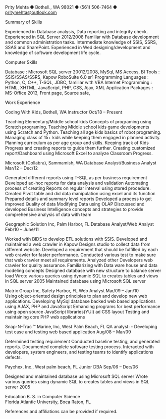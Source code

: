 Prity Mehta
● Bothell., WA 98021 ● (561) 506-7464 ● pritymehta@outlook.com
						 	

Summary of Skills

Experienced in Database analysis, Data reporting and integrity check.
Experienced in SQL Server 2012/2008
Familiar with Database development and common administration tasks.
Intermediate knowledge of SSIS, SSRS, SSAS and SharePoint.
Experienced in Wed designing/development and 
knowledge of software development life cycle.

Computer Skills

Database		: Microsoft SQL server 20012/2008, MySql, MS Access, 
BI Tools		: SSIS/SSAS/SSRS, Kapow RoboSuite 6.0 sr1
Programming Languages	: Python, C, C++,  T-SQL, JDBC, familiar with VBA
Internet Programming	: HTML, XHTML, JavaScript, PHP, CSS, Ajax, XML
Application Packages 	: MS-Office 2013, Front page, Source safe, 

Work Experience

Coding With Kids, Bothell, WA
Instructor										Oct/18 – Present

Teaching Elementary/Middle school kids Concepts of programing using Scratch programing.
Teaching Middle school kids game developments using Scratch and Python.
Teaching all age kids basics of robot programing.
Managing class of 15+ kids while keeping them engaged in planned activity.
Planning curriculum as per age group and skills.
Keeping track of Kids Progress and creating reports to guide them further.
Creating customized report/Dashboard using Microsoft Excel to analyze Classroom Progress.

Microsoft (Collabra), Sammamish, WA 
Database Analyst/Business Analyst							Mar/12 – Dec/12

Generated different reports using T-SQL as per business requirement
Developed ad-hoc reports for data analysis and validation
Automating process of creating Reports on regular interval using stored 	procedure.
Created Pivot table and did data manipulation using excel and its function
Prepared details and summary level reports
Developed a process to get Improved Quality of data
Modifying Data using OLAP
Discussed and developed Business Intelligence concepts and strategies to provide 		comprehensive analysis of data with team 

Geographic Solution Inc, Palm Harbor, FL
Database Analyst/Web Analyst							Feb/10 – June/11

Worked with BIDS to develop ETL solutions with SSIS.
Developed and maintained a web crawler in Kapow Designs studio to collect data from 	different website.
Developed a requirement that should be fulfilled by each web crawler for faster performance.
Conducted various test to make sure that web crawler meet all requirements.
Analyzed other Developers web crawler for quality assurance.
Familiarizing with Data ware house  and data modeling concepts
Designed database with new structure to balance server load
Wrote various queries using dynamic SQL to creates tables and views in SQL server 2005
Maintained database using Microsoft SQL server

Matrix Group Inc, Safety Harbor, FL
Web Analyst										 Mar/09 – Jan/10											
Using object-oriented design principles to plan and develop new web applications.
Developing MySql database backed web based applications using AJAX, PHP and 	JavaScript
Enhancing programs for best performance using open source JavaScript libraries(YUI) ad CSS 	layout
Testing and maintaining core PHP web applications


Snap-N-Trac ™ Marine, Inc, West Palm Beach, FL 
QA analyst: - Developing test case and testing web based application		Aug/08 – Mar/09

Determined testing requirement
Conducted baseline testing, and generated reports.
Documented complete software testing process.
Interacted with developers, system engineers, and testing teams to identify applications defects.


Paychex, Inc., West palm beach, FL
Junior DBA										Sep/06 – Dec/06

Designed and maintained database using Microsoft SQL server 
Wrote various queries using dynamic SQL to creates tables and views in SQL server 2005 

Education
B. S. in Computer Science	
Florida Atlantic University, Boca Raton, FL

References and affiliations can be provided if required. 
